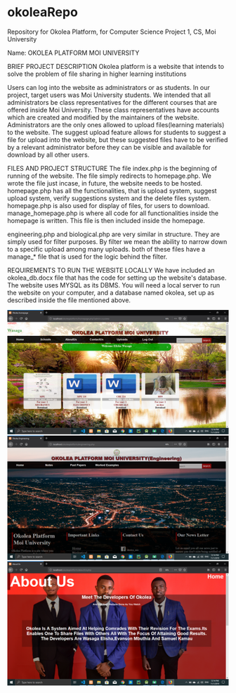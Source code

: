 # okoleaRepo
Repository for Okolea Platform, for Computer Science Project 1, CS, Moi University

Name: OKOLEA PLATFORM MOI UNIVERSITY

BRIEF PROJECT DESCRIPTION Okolea platform is a website that intends to solve the problem of file sharing in higher learning institutions

Users can log into the website as administrators or as students. In our project, target users was Moi University students. We intended that all administrators be class representatives for the different courses that are offered inside Moi University. These class representatives have accounts which are created and modified by the maintainers of the website. Administrators are the only ones allowed to upload files(learning materials) to the website. The suggest upload feature allows for students to suggest a file for upload into the website, but these suggested files have to be verified by a relevant administrator before they can be visible and available for download by all other users.

FILES AND PROJECT STRUCTURE The file index.php is the beginning of running of the website. The file simply redirects to homepage.php. We wrote the file just incase, in future, the website needs to be hosted. homepage.php has all the functionalities, that is upload system, suggest upload system, verify suggestions system and the delete files system. homepage.php is also used for display of files, for users to download. manage_homepage.php is where all code for all functionalities inside the homepage is written. This file is then included inside the homepage.

engineering.php and biological.php are very similar in structure. They are simply used for filter purposes. By filter we mean the ability to narrow down to a specific upload among many uploads. both of these files have a manage_* file that is used for the logic behind the filter.

REQUIREMENTS TO RUN THE WEBSITE LOCALLY We have included an okolea_db.docx file that has the code for setting up the website's database. The website uses MYSQL as its DBMS. You will need a local server to run the website on your computer, and a database named okolea, set up as described inside the file mentioned above.

![Admin home](https://github.com/Wasaga-solo/okoleapltaform1.0/blob/master/READMEimages/Screenshot%20(14).png)
![Engineering home](https://github.com/Wasaga-solo/okoleapltaform1.0/blob/master/READMEimages/Screenshot%20(15).png)
![AbouUs](https://github.com/Wasaga-solo/okoleapltaform1.0/blob/master/READMEimages/Screenshot%20(16).png)
